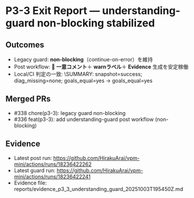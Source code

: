 # P3-3 Exit Report — understanding-guard non-blocking stabilized

## Outcomes
- Legacy guard: **non-blocking**（continue-on-error）を維持
- Post workflow: 🧭 **一意コメント**＋ **warnラベル**＋ **Evidence** 生成を安定稼働
- Local/CI 判定の一致: \SUMMARY: snapshot=success; diag_missing=none; goals_equal=yes → goals_equal=yes

## Merged PRs
- #338 chore(p3-3): legacy guard non-blocking
- #336 feat(p3-3): add understanding-guard post workflow (non-blocking)

## Evidence
- Latest post run: https://github.com/HirakuArai/vpm-mini/actions/runs/18236422262
- Latest guard run: https://github.com/HirakuArai/vpm-mini/actions/runs/18236422241
- Evidence file: reports/evidence_p3_3_understanding_guard_20251003T195450Z.md
